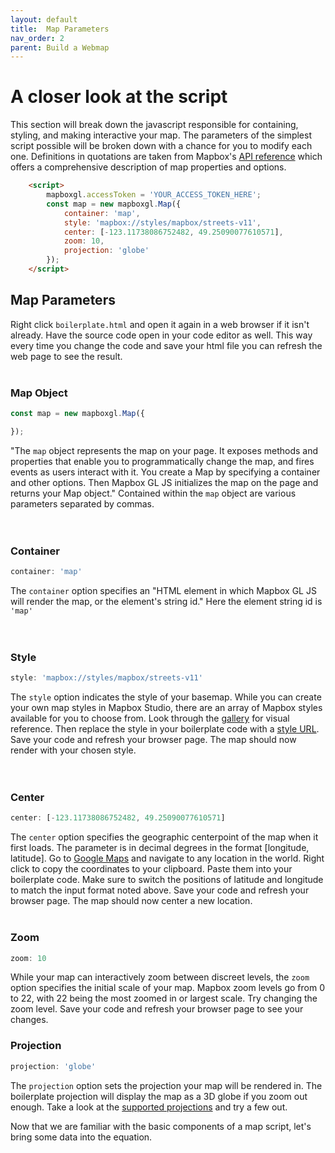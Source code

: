 ```yaml
---
layout: default
title:  Map Parameters 
nav_order: 2
parent: Build a Webmap
---
```

# A closer look at the script
This section will break down the javascript responsible for containing, styling, and making interactive your map. The parameters of the simplest script possible will be broken down with a chance for you to modify each one. Definitions in quotations are taken from Mapbox's [API reference](https://docs.mapbox.com/mapbox-gl-js/api/) which offers a comprehensive description of map properties and options. 


```html
    <script>
        mapboxgl.accessToken = 'YOUR_ACCESS_TOKEN_HERE'; 
        const map = new mapboxgl.Map({
            container: 'map', 
            style: 'mapbox://styles/mapbox/streets-v11', 
            center: [-123.11738086752482, 49.25090077610571], 
            zoom: 10, 
            projection: 'globe' 
        });
    </script>
```
    


## Map Parameters
Right click ```boilerplate.html``` and open it again in a web browser if it isn't already. Have the source code open in your code editor as well. This way every time you change the code and save your html file you can refresh the web page to see the result.    
<br>  

### Map Object  
```js
const map = new mapboxgl.Map({

});
```
"The ```map``` object represents the map on your page. It exposes methods and properties that enable you to programmatically change the map, and fires events as users interact with it.   You create a Map by specifying a container and other options. Then Mapbox GL JS initializes the map on the page and returns your Map object." Contained within the ```map``` object are various parameters separated by commas. 
<br>    
<br>     

### Container 
```js
container: 'map'
```
The ```container``` option specifies an "HTML element in which Mapbox GL JS will render the map, or the element's string id." Here the element string id is ```'map'```
<br>    
<br>   

### Style 
```js
style: 'mapbox://styles/mapbox/streets-v11'
```
The ```style``` option indicates the style of your basemap. While you can create your own map styles in Mapbox Studio, there are an array of Mapbox styles available for you to choose from. Look through the [gallery](https://www.mapbox.com/gallery/) for visual reference. Then replace the style in your boilerplate code with a [style URL](https://docs.mapbox.com/api/maps/styles/#mapbox-styles). Save your code and refresh your browser page. The map should now render with your chosen style. 
<br>  
<br>  

### Center
```js
center: [-123.11738086752482, 49.25090077610571]
```
The ```center``` option specifies the geographic centerpoint of the map when it first loads. The parameter is in decimal degrees in the format [longitude, latitude]. Go to [Google Maps](https://www.google.com/maps/@41.3294462,57.6083804,3z) and navigate to any location in the world. Right click to copy the coordinates to your clipboard. Paste them into your boilerplate code. Make sure to switch the positions of latitude and longitude to match the input format noted above. Save your code and refresh your browser page. The map should now center a new location. 
<br>
<br>

### Zoom 
```js
zoom: 10
```
While your map can interactively zoom between discreet levels, the ```zoom``` option specifies the initial scale of your map. Mapbox zoom levels go from 0 to 22, with 22 being the most zoomed in or largest scale. Try changing the zoom level. Save your code and refresh your browser page to see your changes. 

### Projection
```js
projection: 'globe'
```
The ```projection``` option sets the projection your map will be rendered in. The boilerplate projection will display the map as a 3D globe if you zoom out enough. Take a look at the [supported projections](https://docs.mapbox.com/mapbox-gl-js/style-spec/projection/) and try a few out. 


Now that we are familiar with the basic components of a map script, let's bring some data into the equation. 



